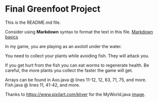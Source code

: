 # Final Greenfoot Project
This is the README.md file.

Consider using **Markdown** syntax to format the text in this file. [Markdown basics](https://www.markdownguide.org/getting-started/)


In my game, you are playing as an axolotl under the water. 

You need to collect your plants while avoiding fish. They will attack you.

If you get hurt from the fish you can eat worms to regenerate health. Be careful, the more plants you collect the faster the game will get.


Arrays can be found in  Axo.java @ lines 11-12, 12, 63, 71, 75, and more.
                        Fish.java @ lines 11, 41-42, and more.

Thanks to https://www.pixilart.com/kliver for the MyWorld.java [image]([url](https://www.pixilart.com/art/lush-caves-or-cavernas-verdeja-sr251f079395baws3)https://www.pixilart.com/art/lush-caves-or-cavernas-verdeja-sr251f079395baws3).

